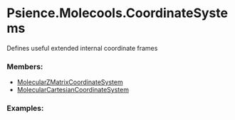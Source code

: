 # <a id="Psience.Molecools.CoordinateSystems">Psience.Molecools.CoordinateSystems</a>
    
Defines useful extended internal coordinate frames

### Members:

  - [MolecularZMatrixCoordinateSystem](CoordinateSystems/MolecularZMatrixCoordinateSystem.md)
  - [MolecularCartesianCoordinateSystem](CoordinateSystems/MolecularCartesianCoordinateSystem.md)

### Examples:


